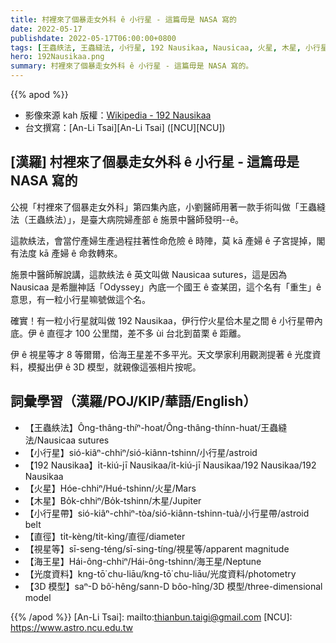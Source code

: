 ```yaml
---
title: 村裡來了個暴走女外科 ê 小行星 - 這篇毋是 NASA 寫的
date: 2022-05-17
publishdate: 2022-05-17T06:00:00+0800
tags: [王蟲紩法, 王蟲縫法, 小行星, 192 Nausikaa, Nausicaa, 火星, 木星, 小行星帶, 直徑, 視星等, 海王星, 光度資料, 3D 模型]
hero: 192Nausikaa.png
summary: 村裡來了個暴走女外科 ê 小行星 - 這篇毋是 NASA 寫的。
---
```


{{% apod %}}

- 影像來源 kah 版權：[Wikipedia - 192 Nausikaa][wiki]
- 台文撰寫：[An-Li Tsai][An-Li Tsai] ([NCU][NCU])

## [漢羅] 村裡來了個暴走女外科 ê 小行星 - 這篇毋是 NASA 寫的

公視「村裡來了個暴走女外科」第四集內底，小劉醫師用著一款手術叫做「王蟲縫法（王蟲紩法）」，是臺大病院婦產部 ê 施景中醫師發明--ê。

這款紩法，會當佇產婦生產過程拄著性命危險 ê 時陣，莫 kā 產婦 ê 子宮提掉，閣有法度 kā 產婦 ê 命救轉來。

施景中醫師解說講，這款紩法 ê 英文叫做 Nausicaa sutures，這是因為 Nausicaa 是希臘神話「Odyssey」內底一个國王 ê 查某囝，這个名有「重生」ê 意思，有一粒小行星嘛號做這个名。

確實！有一粒小行星就叫做 192 Nausikaa，伊行佇火星佮木星之間 ê 小行星帶內底。伊 ê 直徑才 100 公里闊，差不多 ùi 台北到苗栗 ê 距離。

伊 ê 視星等才 8 等爾爾，佮海王星差不多平光。天文學家利用觀測提著 ê 光度資料，模擬出伊 ê 3D 模型，就親像這張相片按呢。


## 詞彙學習（漢羅/POJ/KIP/華語/English）
- 【王蟲紩法】Ông-thâng-thíⁿ-hoat/Ông-thâng-thínn-huat/王蟲縫法/Nausicaa sutures
- 【小行星】sió-kiâⁿ-chhiⁿ/sió-kiânn-tshinn/小行星/astroid
- 【192 Nausikaa】i̍t-kiú-jī Nausikaa/i̍t-kiú-jī Nausikaa/192 Nausikaa/192 Nausikaa
- 【火星】Hóe-chhiⁿ/Hué-tshinn/火星/Mars
- 【木星】Bo̍k-chhiⁿ/Bo̍k-tshinn/木星/Jupiter
- 【小行星帶】sió-kiâⁿ-chhiⁿ-tòa/sió-kiânn-tshinn-tuà/小行星帶/astroid belt
- 【直徑】ti̍t-kèng/ti̍t-kìng/直徑/diameter
- 【視星等】sī-seng-téng/sī-sing-tíng/視星等/apparent magnitude
- 【海王星】Hái-ông-chhiⁿ/Hái-ông-tshinn/海王星/Neptune
- 【光度資料】kng-tō͘ chu-liāu/kng-tō͘ chu-liāu/光度資料/photometry
- 【3D 模型】saⁿ-D bô͘-hêng/sann-D bôo-hîng/3D 模型/three-dimensional model

{{% /apod %}}
[An-Li Tsai]: mailto:thianbun.taigi@gmail.com
[NCU]: https://www.astro.ncu.edu.tw

[wiki]: https://en.wikipedia.org/wiki/192_Nausikaa
